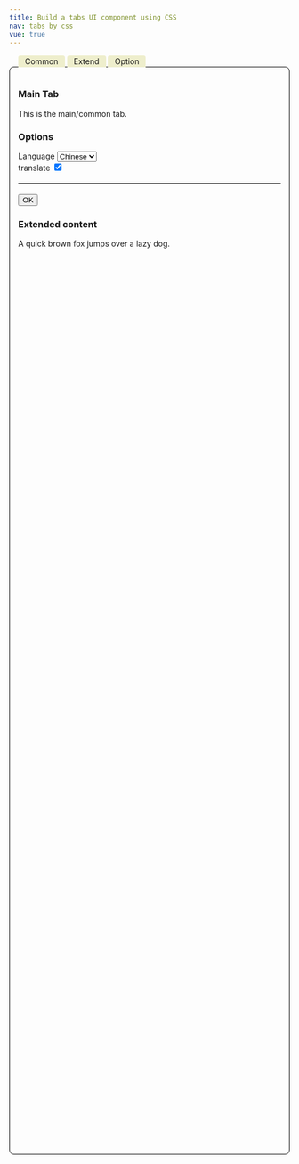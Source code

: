 ```yaml
---
title: Build a tabs UI component using CSS
nav: tabs by css
vue: true
---
```


<style type='text/css'>

.caption {
    padding: 4px 0 1px 16px;
    margin: 0;
}
.caption span {
    padding: 2px 12px;
    border-radius: 4px 4px 0 0;
    background-color: #eec;
}
.caption span.hl {
    background-color: #ccf;
    font-weight: bold;
}
.tab-container {
    border-radius: 8px;
    border: thin solid black;
    min-height: calc(50vh - 80px);
    padding: 4mm;
}
.red {    background-color: #fee; }
.green {    background-color: #efe; }
.blue {    background-color: #eef; }
.hr { border-bottom: thin solid black;
 margin-bottom: 5mm; margin-top: 5mm;}
 .hidden { display: none; }

</style>

<div id='app'>

<div class='caption'>
<span @click='tab("common")' :class='{hl: show_common}'>Common</span>
<span @click='tab("extend")' :class='{hl: show_extend}'>Extend</span>
<span @click='tab("option")' :class='{hl: show_option}'>Option</span>
</div>

<div class='tab-container'>
    <div v-show='show_common'>
     <h3>Main Tab</h3>
     This is the main/common tab.
    </div>
    <div v-show='show_option'>
     <h3>Options</h3>
        <label for='lang'>Language</label>
        <select id='lang'>
            <option>Chinese</option>
            <option>English</option>
            <option>French</option>
        </select>
        <br/>
        <label for='translate'>translate</label>
        <input id='translate' type='checkbox' checked='true'/>
        <div class='hr'></div>
        <button>OK</button>
    </div>
    <div v-show='show_extend'>
     <h3>Extended content</h3>
     A quick brown fox jumps over a lazy dog.
    </div>
</div>

<div class='debug hidden'>
<p>mytab={{mytab}}</p>
</div>

</div>

<script language='javascript'>
var app = new Vue({
    el: '#app',
    data: {
        n: 1,
        mytab: 'common',
        tabList: ['common', 'extend', 'option']
    },
    computed: {
        show_common() { return this.mytab == 'common'},
        show_extend() { return this.mytab == 'extend'},
        show_option() { return this.mytab == 'option'}
    },
    methods: {
        tab(x) {
            this.mytab = x
        },
        is_active(x) {
            return this.mytab == x ? 'block' : 'none'
        }
    }
})
</script>
